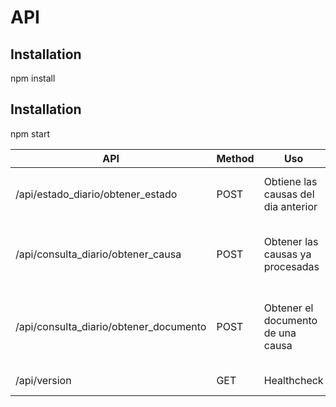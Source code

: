 # API

## Installation

npm install 

## Installation

npm start

| API | Method  | Uso | Parametros |
| ------------- | ------------- | ------------- | ------------- |
| /api/estado_diario/obtener_estado | POST | Obtiene las causas del dia anterior | usuario: usuario pdj, password: clave pdj |
| /api/consulta_diario/obtener_causa | POST  | Obtener las causas ya procesadas  | usuario: id usuario, uuid: uuid del documento |
| /api/consulta_diario/obtener_documento | POST  | Obtener el documento de una causa | uuid: id de documento obtenido de los metodos anteriores |
|/api/version | GET | Healthcheck | sin parametros |
